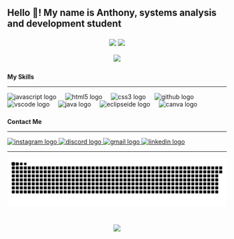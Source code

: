 <h2 align="left">Hello 👋! My name is Anthony, systems analysis and development student</h2>

###

<div align="center">
  <div>
    <img src="https://github-readme-stats.vercel.app/api?username=anthonyfelipe24&theme=graywhite&bg_color=000&border_color=30A3DC&show_icons=true&icon_color=30A3DC&title_color=E94D5F&text_color=FFF" width="50%"/>
    <img src="https://github-readme-stats-git-masterrstaa-rickstaa.vercel.app/api/top-langs/?username=anthonyfelipe24&layout=compact&bg_color=000&border_color=30A3DC&title_color=E94D5F&text_color=FFF" width="45%"/>
  </div>
  <br>
  <img src="https://streak-stats.demolab.com/?user=anthonyfelipe24&theme=graywhite&background=000&border=30A3DC&dates=FFF" width="60%"/>
</div>


###

###
**My Skills** <HR>
<div align="left">
  <img src="https://cdn.jsdelivr.net/gh/devicons/devicon/icons/javascript/javascript-plain.svg" height="30" alt="javascript logo"  />
  <img width="12" />
  <img src="https://cdn.jsdelivr.net/gh/devicons/devicon/icons/html5/html5-original.svg" height="30" alt="html5 logo"  />
  <img width="12" />
  <img src="https://cdn.jsdelivr.net/gh/devicons/devicon/icons/css3/css3-original.svg" height="30" alt="css3 logo"  />
  <img width="12" />
  <img src="https://cdn.jsdelivr.net/gh/devicons/devicon/icons/github/github-original.svg" height="30" alt="github logo"  />
  <img width="12" />
  <img src="https://cdn.jsdelivr.net/gh/devicons/devicon/icons/vscode/vscode-original.svg" height="30" alt="vscode logo"  />
  <img width="12" />
  <img src="https://cdn.jsdelivr.net/gh/devicons/devicon/icons/java/java-original.svg" height="30" alt="java logo"  />
  <img width="12" />
  <img src="https://skillicons.dev/icons?i=eclipse" height="30" alt="eclipseide logo"  />
  <img width="12" />
  <img src="https://cdn.simpleicons.org/canva/00C4CC" height="30" alt="canva logo"  />
</div>

###
**Contact Me** <HR>
<div align="left">
  <a href="https://www.instagram.com/anthonyfelipe__/" target="_blank">
    <img src="https://img.shields.io/static/v1?message=Instagram&logo=instagram&label=&color=E4405F&logoColor=white&labelColor=&style=for-the-badge" height="35" alt="instagram logo"  />
  </a>
  <a href="anthonyfelipe24" target="_blank">
    <img src="https://img.shields.io/static/v1?message=Discord&logo=discord&label=&color=7289DA&logoColor=white&labelColor=&style=for-the-badge" height="35" alt="discord logo"  />
  </a>
  <a href="anthonyfelipe149@gmail.com" target="_blank">
    <img src="https://img.shields.io/static/v1?message=Gmail&logo=gmail&label=&color=D14836&logoColor=white&labelColor=&style=for-the-badge" height="35" alt="gmail logo"  />
  </a>
  <a href="www.linkedin.com/in/anthonyfelipedossantos" target="_blank">
    <img src="https://img.shields.io/static/v1?message=LinkedIn&logo=linkedin&label=&color=0077B5&logoColor=white&labelColor=&style=for-the-badge" height="35" alt="linkedin logo"  />
  </a>
</div>
<HR>


<img src="https://raw.githubusercontent.com/anthonyfelipe24/anthonyfelipe24/output/snake.svg" alt="Snake animation" />

###

<br clear="both">

<div align="center">
  <img src="https://profile-counter.glitch.me/anthonyfelipe24/count.svg?"  />
</div>

###
